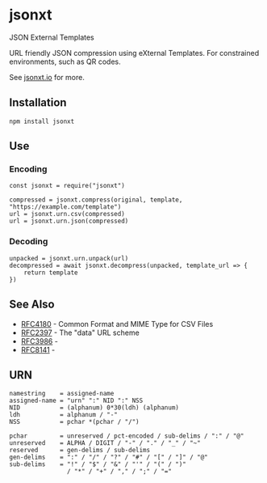 # jsonxt
JSON External Templates

URL friendly JSON compression using eXternal Templates.
For constrained environments, such as QR codes.

See [jsonxt.io](https://jsonxt.io) for more.

## Installation

    npm install jsonxt

## Use
### Encoding

    const jsonxt = require("jsonxt")

    compressed = jsonxt.compress(original, template, "https://example.com/template")
    url = jsonxt.urn.csv(compressed)
    url = jsonxt.urn.json(compressed)

### Decoding

    unpacked = jsonxt.urn.unpack(url)
    decompressed = await jsonxt.decompress(unpacked, template_url => {
        return template
    })

## See Also

* [RFC4180](https://tools.ietf.org/html/rfc4180) - Common Format and MIME Type for CSV Files
* [RFC2397](https://tools.ietf.org/html/rfc2397) - The "data" URL scheme
* [RFC3986](https://tools.ietf.org/html/rfc3986) - 
* [RFC8141](https://tools.ietf.org/html/rfc8141) - 


## URN 

    namestring    = assigned-name
    assigned-name = "urn" ":" NID ":" NSS
    NID           = (alphanum) 0*30(ldh) (alphanum)
    ldh           = alphanum / "-"
    NSS           = pchar *(pchar / "/")

    pchar         = unreserved / pct-encoded / sub-delims / ":" / "@"
    unreserved    = ALPHA / DIGIT / "-" / "." / "_" / "~"
    reserved      = gen-delims / sub-delims
    gen-delims    = ":" / "/" / "?" / "#" / "[" / "]" / "@"
    sub-delims    = "!" / "$" / "&" / "'" / "(" / ")"
                    / "*" / "+" / "," / ";" / "="

